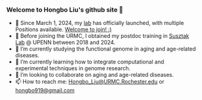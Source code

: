 ### Welcome to Hongbo Liu's github site 👋

- 🌱 Since March 1, 2024, my [lab](https://hbliulab.org/) has officially launched, with multiple Positions available. [Welcome to join! :)](https://hbliulab.org/)
- 🌱 Before joining the URMC, I obtained my postdoc training in [Susztak Lab](https://www.med.upenn.edu/susztaklab/) @ UPENN between 2018 and 2024.
- 🔭 I’m currently studying the functional genome in aging and age-related diseases.
- 🌱 I’m currently learning how to integrate computational and experimental techniques in genome research.
- 👯 I’m looking to collaborate on aging and age-related diseases.
- 📫 How to reach me: Hongbo_Liu@URMC.Rochester.edu or hongbo919@gmail.com

<!--
**hbliu/hbliu** is a ✨ _special_ ✨ repository because its `README.md` (this file) appears on your GitHub profile.
-->
